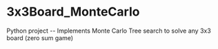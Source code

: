 # 3x3Board_MonteCarlo
Python project -- Implements Monte Carlo Tree search to solve any 3x3 board (zero sum game)
